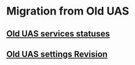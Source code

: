 # Migration from Old UAS

## [Old UAS services statuses](old-services-status.md)

## [Old UAS settings Revision](old-uas-settings-revision.md)
